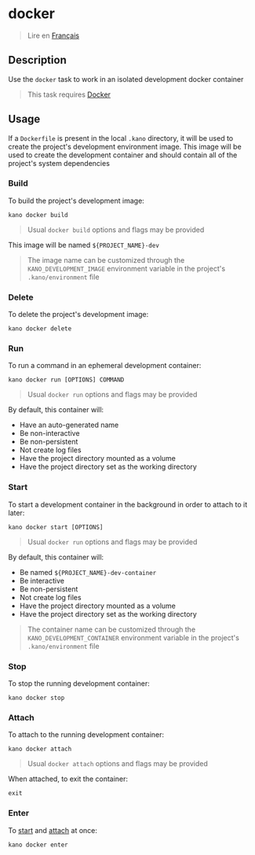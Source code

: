 # docker

> Lire en [Français](/docs/fr/tasks/docker.md)

## Description

Use the `docker` task to work in an isolated development docker container

> This task requires [Docker](https://github.com/docker)

## Usage

If a `Dockerfile` is present in the local `.kano` directory, it will be used to create the
project's development environment image. This image will be used to create the development
container and should contain all of the project's system dependencies

### Build

To build the project's development image:

```shell
kano docker build
```

> Usual `docker build` options and flags may be provided

This image will be named `${PROJECT_NAME}-dev`

> The image name can be customized through the `KANO_DEVELOPMENT_IMAGE` environment variable in
> the project's `.kano/environment` file

### Delete

To delete the project's development image:

```shell
kano docker delete
```

### Run

To run a command in an ephemeral development container:

```shell
kano docker run [OPTIONS] COMMAND
```

> Usual `docker run` options and flags may be provided

By default, this container will:

- Have an auto-generated name
- Be non-interactive
- Be non-persistent
- Not create log files
- Have the project directory mounted as a volume
- Have the project directory set as the working directory

### Start

To start a development container in the background in order to attach to it later:

```shell
kano docker start [OPTIONS]
```

> Usual `docker run` options and flags may be provided

By default, this container will:

- Be named `${PROJECT_NAME}-dev-container`
- Be interactive
- Be non-persistent
- Not create log files
- Have the project directory mounted as a volume
- Have the project directory set as the working directory

> The container name can be customized through the `KANO_DEVELOPMENT_CONTAINER` environment
> variable in the project's `.kano/environment` file

### Stop

To stop the running development container:

```shell
kano docker stop
```

### Attach

To attach to the running development container:

```shell
kano docker attach
```

> Usual `docker attach` options and flags may be provided

When attached, to exit the container:

```shell
exit
```

### Enter

To [start](###start) and [attach](###attach) at once:

```shell
kano docker enter
```
